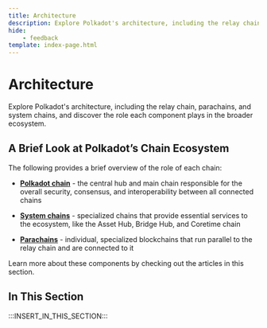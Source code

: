 ```yaml
---
title: Architecture
description: Explore Polkadot's architecture, including the relay chain, parachains, and system chains, and discover the role each component plays in the broader ecosystem.
hide: 
    - feedback
template: index-page.html
---
```


# Architecture

Explore Polkadot's architecture, including the relay chain, parachains, and system chains, and discover the role each component plays in the broader ecosystem.

## A Brief Look at Polkadot’s Chain Ecosystem

The following provides a brief overview of the role of each chain:

- [**Polkadot chain**](/polkadot-protocol/architecture/polkadot-chain/) - the central hub and main chain responsible for the overall security, consensus, and interoperability between all connected chains

- [**System chains**](/polkadot-protocol/architecture/system-chains/) - specialized chains that provide essential services to the ecosystem, like the Asset Hub, Bridge Hub, and Coretime chain

- [**Parachains**](/polkadot-protocol/architecture/parachains/) -  individual, specialized blockchains that run parallel to the relay chain and are connected to it

Learn more about these components by checking out the articles in this section.

## In This Section

:::INSERT_IN_THIS_SECTION:::
